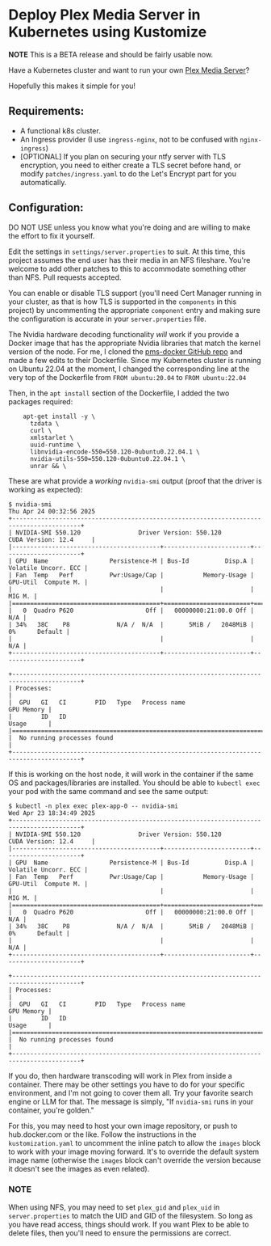 # Deploy Plex Media Server in Kubernetes using Kustomize

**NOTE** This is a BETA release and should be fairly usable now.

Have a Kubernetes cluster and want to run your own [Plex Media Server](https://plex.tv/)?

Hopefully this makes it simple for you!

## Requirements:

* A functional k8s cluster.
* An Ingress provider (I use `ingress-nginx`, not to be confused with `nginx-ingress`)
* [OPTIONAL] If you plan on securing your ntfy server with TLS encryption, you
  need to either create a TLS secret before hand, or modify `patches/ingress.yaml`
  to do the Let's Encrypt part for you automatically.

## Configuration:

DO NOT USE unless you know what you're doing and are willing to make the effort
to fix it yourself.

Edit the settings in `settings/server.properties` to suit. At this time, this 
project assumes the end user has their media in an NFS fileshare.  You're welcome
to add other patches to this to accommodate something other than NFS. Pull requests
accepted.

You can enable or disable TLS support (you'll need Cert Manager running in your
cluster, as that is how TLS is supported in the `components` in this project) by
uncommenting the appropriate `component` entry and making sure the configuration
is accurate in your `server.properties` file.

The Nvidia hardware decoding functionality _will_ work if you provide a Docker image
that has the appropriate Nvidia libraries that match the kernel version of the node.
For me, I cloned the [pms-docker GitHub repo](https://github.com/plexinc/pms-docker)
and made a few edits to their Dockerfile. Since my Kubernetes cluster is running
on Ubuntu 22.04 at the moment, I changed the corresponding line at the very top
of the Dockerfile from `FROM ubuntu:20.04` to `FROM ubuntu:22.04`

Then, in the `apt install` section of the Dockerfile, I added the two packages
required:

```
    apt-get install -y \
      tzdata \
      curl \
      xmlstarlet \
      uuid-runtime \
      libnvidia-encode-550=550.120-0ubuntu0.22.04.1 \
      nvidia-utils-550=550.120-0ubuntu0.22.04.1 \
      unrar && \
```

These are what provide a _working_ `nvidia-smi` output (proof that the driver is
working as expected):

```
$ nvidia-smi
Thu Apr 24 00:32:56 2025
+-----------------------------------------------------------------------------------------+
| NVIDIA-SMI 550.120                Driver Version: 550.120        CUDA Version: 12.4     |
|-----------------------------------------+------------------------+----------------------+
| GPU  Name                 Persistence-M | Bus-Id          Disp.A | Volatile Uncorr. ECC |
| Fan  Temp   Perf          Pwr:Usage/Cap |           Memory-Usage | GPU-Util  Compute M. |
|                                         |                        |               MIG M. |
|=========================================+========================+======================|
|   0  Quadro P620                    Off |   00000000:21:00.0 Off |                  N/A |
| 34%   38C    P8             N/A /  N/A  |       5MiB /   2048MiB |      0%      Default |
|                                         |                        |                  N/A |
+-----------------------------------------+------------------------+----------------------+

+-----------------------------------------------------------------------------------------+
| Processes:                                                                              |
|  GPU   GI   CI        PID   Type   Process name                              GPU Memory |
|        ID   ID                                                               Usage      |
|=========================================================================================|
|  No running processes found                                                             |
+-----------------------------------------------------------------------------------------+
```

If this is working on the host node, it will work in the container if the same OS
and packages/libraries are installed. You should be able to `kubectl exec` your pod
with the same command and see the same output:

```
$ kubectl -n plex exec plex-app-0 -- nvidia-smi
Wed Apr 23 18:34:49 2025
+-----------------------------------------------------------------------------------------+
| NVIDIA-SMI 550.120                Driver Version: 550.120        CUDA Version: 12.4     |
|-----------------------------------------+------------------------+----------------------+
| GPU  Name                 Persistence-M | Bus-Id          Disp.A | Volatile Uncorr. ECC |
| Fan  Temp   Perf          Pwr:Usage/Cap |           Memory-Usage | GPU-Util  Compute M. |
|                                         |                        |               MIG M. |
|=========================================+========================+======================|
|   0  Quadro P620                    Off |   00000000:21:00.0 Off |                  N/A |
| 34%   38C    P8             N/A /  N/A  |       5MiB /   2048MiB |      0%      Default |
|                                         |                        |                  N/A |
+-----------------------------------------+------------------------+----------------------+

+-----------------------------------------------------------------------------------------+
| Processes:                                                                              |
|  GPU   GI   CI        PID   Type   Process name                              GPU Memory |
|        ID   ID                                                               Usage      |
|=========================================================================================|
|  No running processes found                                                             |
+-----------------------------------------------------------------------------------------+
```

If you do, then hardware transcoding will work in Plex from inside a container.
There may be other settings you have to do for your specific environment, and
I'm not going to cover them all. Try your favorite search engine or LLM for that.
The message is simply, "If `nvidia-smi` runs in your container, you're golden."

For this, you may need to host your own image repository, or push to hub.docker.com
or the like. Follow the instructions in the `kustomization.yaml` to uncomment the
inline patch to allow the `images` block to work with your image moving forward.
It's to override the default system image name (otherwise the `images` block can't
override the version because it doesn't see the images as even related).

### NOTE

When using NFS, you may need to set `plex_gid` and `plex_uid` in `server.properties`
to match the UID and GID of the filesystem. So long as you have read access, things
should work. If you want Plex to be able to delete files, then you'll need to ensure
the permissions are correct.